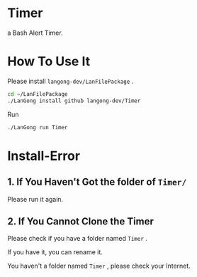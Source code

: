 # Timer
 
a Bash Alert Timer.

# How To Use It

Please install `langong-dev/LanFilePackage` .

```bash
cd ~/LanFilePackage
./LanGong install github langong-dev/Timer
```

Run

```bash
./LanGong run Timer
```

# Install-Error

## 1. If You Haven't Got the folder of ```Timer/```

Please run it again.

## 2. If You Cannot Clone the Timer

Please check if you have a folder named ```Timer``` .

If you have it, you can rename it.

You haven't a folder named ```Timer``` , please check your Internet.

